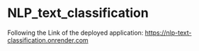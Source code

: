 # NLP_text_classification

Following the Link of the deployed application: https://nlp-text-classification.onrender.com
